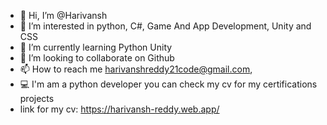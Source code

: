- 👋 Hi, I’m @Harivansh
- 👀 I’m interested in python, C#, Game And App Development, Unity and CSS
- 🌱 I’m currently learning Python Unity
- 💞️ I’m looking to collaborate on Github
- 📫 How to reach me harivanshreddy21code@gmail.com,
- 💻 I'm am a python developer you can check my cv for my certifications projects
- link for my cv: https://harivansh-reddy.web.app/
<!---
Harivansh183/Harivansh183 is a ✨ special ✨ repository because its `README.md` (this file) appears on your GitHub profile.
You can click the Preview link to take a look at your changes.
--->
